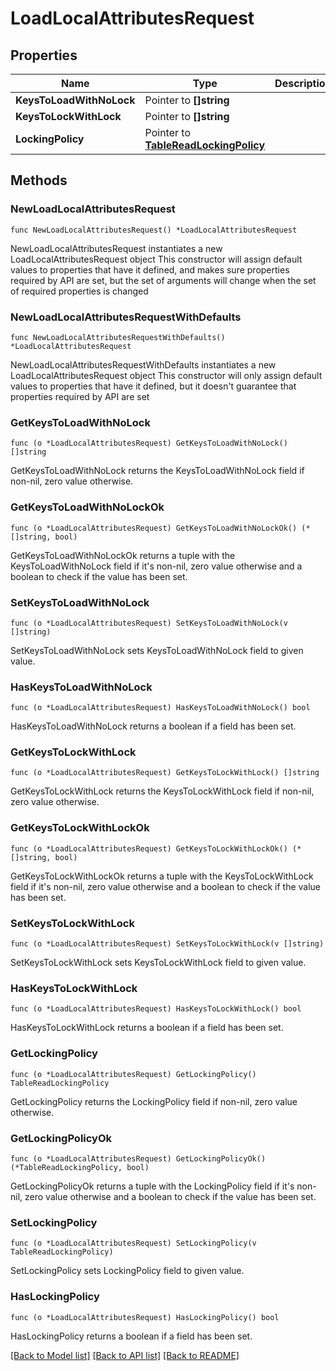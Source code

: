 # LoadLocalAttributesRequest

## Properties

Name | Type | Description | Notes
------------ | ------------- | ------------- | -------------
**KeysToLoadWithNoLock** | Pointer to **[]string** |  | [optional] 
**KeysToLockWithLock** | Pointer to **[]string** |  | [optional] 
**LockingPolicy** | Pointer to [**TableReadLockingPolicy**](TableReadLockingPolicy.md) |  | [optional] 

## Methods

### NewLoadLocalAttributesRequest

`func NewLoadLocalAttributesRequest() *LoadLocalAttributesRequest`

NewLoadLocalAttributesRequest instantiates a new LoadLocalAttributesRequest object
This constructor will assign default values to properties that have it defined,
and makes sure properties required by API are set, but the set of arguments
will change when the set of required properties is changed

### NewLoadLocalAttributesRequestWithDefaults

`func NewLoadLocalAttributesRequestWithDefaults() *LoadLocalAttributesRequest`

NewLoadLocalAttributesRequestWithDefaults instantiates a new LoadLocalAttributesRequest object
This constructor will only assign default values to properties that have it defined,
but it doesn't guarantee that properties required by API are set

### GetKeysToLoadWithNoLock

`func (o *LoadLocalAttributesRequest) GetKeysToLoadWithNoLock() []string`

GetKeysToLoadWithNoLock returns the KeysToLoadWithNoLock field if non-nil, zero value otherwise.

### GetKeysToLoadWithNoLockOk

`func (o *LoadLocalAttributesRequest) GetKeysToLoadWithNoLockOk() (*[]string, bool)`

GetKeysToLoadWithNoLockOk returns a tuple with the KeysToLoadWithNoLock field if it's non-nil, zero value otherwise
and a boolean to check if the value has been set.

### SetKeysToLoadWithNoLock

`func (o *LoadLocalAttributesRequest) SetKeysToLoadWithNoLock(v []string)`

SetKeysToLoadWithNoLock sets KeysToLoadWithNoLock field to given value.

### HasKeysToLoadWithNoLock

`func (o *LoadLocalAttributesRequest) HasKeysToLoadWithNoLock() bool`

HasKeysToLoadWithNoLock returns a boolean if a field has been set.

### GetKeysToLockWithLock

`func (o *LoadLocalAttributesRequest) GetKeysToLockWithLock() []string`

GetKeysToLockWithLock returns the KeysToLockWithLock field if non-nil, zero value otherwise.

### GetKeysToLockWithLockOk

`func (o *LoadLocalAttributesRequest) GetKeysToLockWithLockOk() (*[]string, bool)`

GetKeysToLockWithLockOk returns a tuple with the KeysToLockWithLock field if it's non-nil, zero value otherwise
and a boolean to check if the value has been set.

### SetKeysToLockWithLock

`func (o *LoadLocalAttributesRequest) SetKeysToLockWithLock(v []string)`

SetKeysToLockWithLock sets KeysToLockWithLock field to given value.

### HasKeysToLockWithLock

`func (o *LoadLocalAttributesRequest) HasKeysToLockWithLock() bool`

HasKeysToLockWithLock returns a boolean if a field has been set.

### GetLockingPolicy

`func (o *LoadLocalAttributesRequest) GetLockingPolicy() TableReadLockingPolicy`

GetLockingPolicy returns the LockingPolicy field if non-nil, zero value otherwise.

### GetLockingPolicyOk

`func (o *LoadLocalAttributesRequest) GetLockingPolicyOk() (*TableReadLockingPolicy, bool)`

GetLockingPolicyOk returns a tuple with the LockingPolicy field if it's non-nil, zero value otherwise
and a boolean to check if the value has been set.

### SetLockingPolicy

`func (o *LoadLocalAttributesRequest) SetLockingPolicy(v TableReadLockingPolicy)`

SetLockingPolicy sets LockingPolicy field to given value.

### HasLockingPolicy

`func (o *LoadLocalAttributesRequest) HasLockingPolicy() bool`

HasLockingPolicy returns a boolean if a field has been set.


[[Back to Model list]](../README.md#documentation-for-models) [[Back to API list]](../README.md#documentation-for-api-endpoints) [[Back to README]](../README.md)


